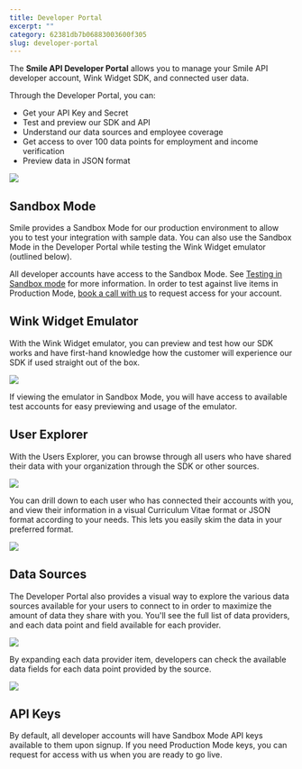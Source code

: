 ```yaml
---
title: Developer Portal
excerpt: ""  
category: 62381db7b06883003600f305
slug: developer-portal
---
```



The **Smile API Developer Portal** allows you to manage your Smile API developer account, Wink Widget SDK, and connected user data.

Through the Developer Portal, you can:

- Get your API Key and Secret
- Test and preview our SDK and API
- Understand our data sources and employee coverage
- Get access to over 100 data points for employment and income verification
- Preview data in JSON format

![](https://files.readme.io/529e11b-smile-developer-portal-welcome.png)

## Sandbox Mode

Smile provides a Sandbox Mode for our production environment to allow you to test your integration with sample data. You can also use the Sandbox Mode in the Developer Portal while testing the Wink Widget emulator (outlined below).

All developer accounts have access to the Sandbox Mode. See [Testing in Sandbox mode](/reference/chapter-4) for more information. In order to test against live items in Production Mode, [book a call with us](https://www.getsmileapi.com/book-a-call-with-smile-api?utm_source=FAQ&utm_medium=FAQ&utm_campaign=FAQ) to request access for your account.

## Wink Widget Emulator

With the Wink Widget emulator, you can preview and test how our SDK works and have first-hand knowledge how the customer will experience our SDK if used straight out of the box.

![](https://files.readme.io/62ee66d-smileapi-wink-widget-emulator.png)

If viewing the emulator in Sandbox Mode, you will have access to available test accounts for easy previewing and usage of the emulator.

## User Explorer

With the Users Explorer, you can browse through all users who have shared their data with your organization through the SDK or other sources.

![](https://files.readme.io/a5853e6-smile-developer-portal-users.png)

You can drill down to each user who has connected their accounts with you, and view their information in a visual Curriculum Vitae format or JSON format according to your needs. This lets you easily skim the data in your preferred format.

![](https://files.readme.io/5203c0c-smile-developer-portal-users-cv.png)

## Data Sources

The Developer Portal also provides a visual way to explore the various data sources available for your users to connect to in order to maximize the amount of data they share with you. You'll see the full list of data providers, and each data point and field available for each provider.

![](https://files.readme.io/0473e35-smile-developer-portal-data-sources-explorer.png)

By expanding each data provider item, developers can check the available data fields for each data point provided by the source.

![](https://files.readme.io/b41a747-smile-developer-portal-data-sources-explorer-fields.png)

## API Keys

By default, all developer accounts will have Sandbox Mode API keys available to them upon signup. If you need Production Mode keys, you can request for access with us when you are ready to go live.